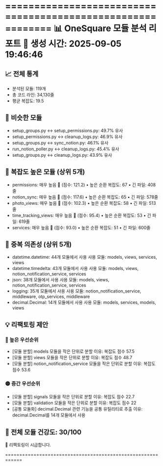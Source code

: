 
============================================================
📊 OneSquare 모듈 분석 리포트
📅 생성 시간: 2025-09-05 19:46:46
============================================================

## 📈 전체 통계
- 분석된 모듈: 119개
- 총 코드 라인: 34,130줄
- 평균 복잡도: 19.5

## 🔄 비슷한 모듈
- setup_groups.py ↔ setup_permissions.py: 49.7% 유사
- setup_permissions.py ↔ cleanup_logs.py: 46.9% 유사
- setup_groups.py ↔ sync_notion.py: 46.1% 유사
- run_notion_poller.py ↔ cleanup_logs.py: 45.4% 유사
- setup_groups.py ↔ cleanup_logs.py: 43.9% 유사

## 🔴 복잡도 높은 모듈 (상위 5개)
- permissions: 매우 높음 🔴 (점수: 121.2)
  • 높은 순환 복잡도: 67
  • 긴 파일: 408줄
- notion_sync: 매우 높음 🔴 (점수: 117.6)
  • 높은 순환 복잡도: 65
  • 긴 파일: 578줄
- photo_views: 매우 높음 🔴 (점수: 102.3)
  • 높은 순환 복잡도: 58
  • 긴 파일: 513줄
- time_tracking_views: 매우 높음 🔴 (점수: 95.4)
  • 높은 순환 복잡도: 53
  • 긴 파일: 619줄
- services: 매우 높음 🔴 (점수: 93.0)
  • 높은 순환 복잡도: 51
  • 긴 파일: 600줄

## 🔗 중복 의존성 (상위 5개)
- datetime.datetime: 44개 모듈에서 사용
  사용 모듈: models, views, services, views
- datetime.timedelta: 43개 모듈에서 사용
  사용 모듈: models, views, notion_notification_service, services
- json: 38개 모듈에서 사용
  사용 모듈: models, views, notion_notification_service, services
- logging: 35개 모듈에서 사용
  사용 모듈: notion_notification_service, middleware, otp_services, middleware
- decimal.Decimal: 14개 모듈에서 사용
  사용 모듈: models, services, models, views

## 💡 리팩토링 제안

### 🔴 높은 우선순위
- [모듈 분할] models 모듈을 작은 단위로 분할
  이유: 복잡도 점수 57.5
- [모듈 분할] views 모듈을 작은 단위로 분할
  이유: 복잡도 점수 48.7
- [모듈 분할] notion_notification_service 모듈을 작은 단위로 분할
  이유: 복잡도 점수 53.6

### 🟡 중간 우선순위
- [모듈 분할] signals 모듈을 작은 단위로 분할
  이유: 복잡도 점수 22.7
- [모듈 분할] validation 모듈을 작은 단위로 분할
  이유: 복잡도 점수 22
- [공통 모듈화] decimal.Decimal 관련 기능을 공통 유틸리티로 추출
  이유: decimal.Decimal를 14개 모듈에서 사용

## 🏥 전체 모듈 건강도: 30/100
🔴 리팩토링이 시급합니다.

============================================================